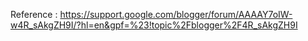 Reference : https://support.google.com/blogger/forum/AAAAY7oIW-w4R_sAkgZH9I/?hl=en&gpf=%23!topic%2Fblogger%2F4R_sAkgZH9I
